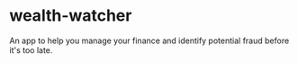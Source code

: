 # wealth-watcher
An app to help you manage your finance and identify potential fraud before it's too late.
